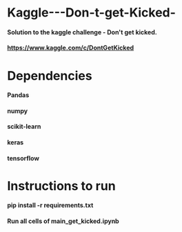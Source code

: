 # Kaggle---Don-t-get-Kicked-
#### Solution to the kaggle challenge - Don't get kicked.
#### https://www.kaggle.com/c/DontGetKicked

# Dependencies
#### Pandas
#### numpy
#### scikit-learn
#### keras
#### tensorflow

# Instructions to run

#### pip install -r requirements.txt
#### Run all cells of main_get_kicked.ipynb
